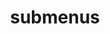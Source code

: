 ---
layout: page
title: submenus
nav: false
nav_order: 6
dropdown: false
children: 
    - title: publications
      permalink: /publications/
    - title: projects
      permalink: /projects/
---